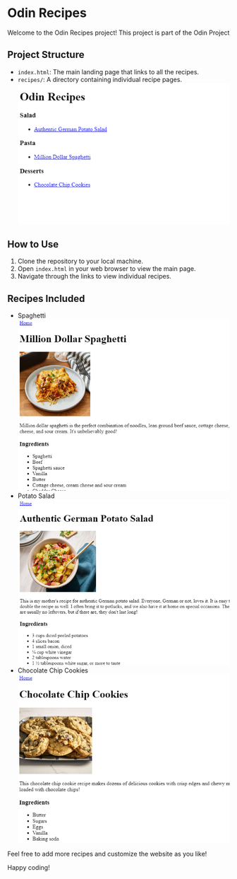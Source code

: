 # Odin Recipes

Welcome to the Odin Recipes project! This project is part of the Odin Project 



## Project Structure

- `index.html`: The main landing page that links to all the recipes.
- `recipes/`: A directory containing individual recipe pages.
![Project Preview](/00-odin-recipes/images/Screenshot%202025-01-23%20150137.png)
## How to Use

1. Clone the repository to your local machine.
2. Open `index.html` in your web browser to view the main page.
3. Navigate through the links to view individual recipes.

## Recipes Included

- Spaghetti ![Project Preview](/00-odin-recipes/images/Screenshot%202025-01-23%20150156.png)
- Potato Salad![Project Preview](/00-odin-recipes/images/Screenshot%202025-01-23%20150148.png)
- Chocolate Chip Cookies![Project Preview](/00-odin-recipes/images/Screenshot%202025-01-23%20150204.png)


Feel free to add more recipes and customize the website as you like!

Happy coding!